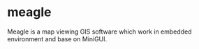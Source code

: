 meagle
======

Meagle is a map viewing GIS software which work in embedded environment and base on MiniGUI.
